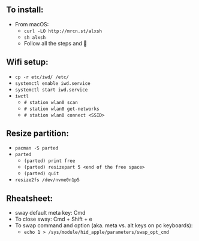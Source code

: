 ## To install:
  * From macOS:
    * `curl -LO http://mrcn.st/alxsh`
    * `sh alxsh`
    * Follow all the steps and :tada:

## Wifi setup:
  * `cp -r etc/iwd/ /etc/`
  * `systemctl enable iwd.service`
  * `systemctl start iwd.service`
  * `iwctl`
    * `# station wlan0 scan`
    * `# station wlan0 get-networks`
    * `# station wlan0 connect <SSID>`

## Resize partition:
  * `pacman -S parted`
  * `parted`
    * `(parted) print free`
    * `(parted) resizepart 5 <end of the free space>`
    * `(parted) quit`
  * `resize2fs /dev/nvme0n1p5`

## Rheatsheet:
  * sway default meta key: Cmd
  * To close sway: Cmd + Shift + e
  * To swap command and option (aka. meta vs. alt keys on pc keyboards):
    * `echo 1 > /sys/module/hid_apple/parameters/swap_opt_cmd`
